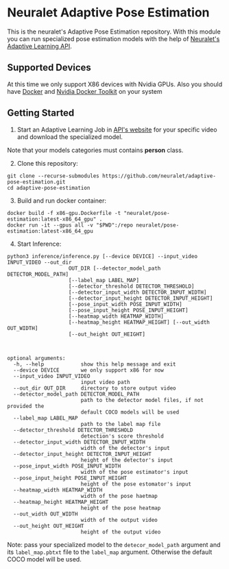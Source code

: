# Neuralet Adaptive Pose Estimation

This is the neuralet's Adaptive Pose Estimation repository. With this module you can run specialized pose estimation models with the help of [Neuralet's Adaptive Learning API](https://api.neuralet.io/).

## Supported Devices

At this time we only support X86 devices with Nvidia GPUs. Also you should have [Docker](https://docs.docker.com/get-docker/) and [Nvidia Docker Toolkit](https://github.com/NVIDIA/nvidia-docker) on your system

## Getting Started

1. Start an Adaptive Learning Job in [API's website](https://api.neuralet.io/) for your specific video and download the specialized model.

Note that your models categories must contains **person** class.

2. Clone this repository:

```
git clone --recurse-submodules https://github.com/neuralet/adaptive-pose-estimation.git
cd adaptive-pose-estimation
```

3. Build and run docker container:
```
docker build -f x86-gpu.Dockerfile -t "neuralet/pose-estimation:latest-x86_64_gpu" .
docker run -it --gpus all -v "$PWD":/repo neuralet/pose-estimation:latest-x86_64_gpu
```

4. Start Inference:

```
python3 inference/inference.py [--device DEVICE] --input_video INPUT_VIDEO --out_dir                                                                                               
                    OUT_DIR [--detector_model_path DETECTOR_MODEL_PATH]                                                                                                      
                    [--label_map LABEL_MAP]                                                                                                                                  
                    [--detector_threshold DETECTOR_THRESHOLD]                                                                                                                
                    [--detector_input_width DETECTOR_INPUT_WIDTH]                                                                                                            
                    [--detector_input_height DETECTOR_INPUT_HEIGHT]                                                                                                          
                    [--pose_input_width POSE_INPUT_WIDTH]
                    [--pose_input_height POSE_INPUT_HEIGHT]
                    [--heatmap_width HEATMAP_WIDTH]
                    [--heatmap_height HEATMAP_HEIGHT] [--out_width OUT_WIDTH]
                    [--out_height OUT_HEIGHT]



```
```
optional arguments:
  -h, --help            show this help message and exit
  --device DEVICE       we only support x86 for now
  --input_video INPUT_VIDEO
                        input video path
  --out_dir OUT_DIR     directory to store output video
  --detector_model_path DETECTOR_MODEL_PATH
                        path to the detector model files, if not provided the
                        default COCO models will be used
  --label_map LABEL_MAP
                        path to the label map file
  --detector_threshold DETECTOR_THRESHOLD
                        detection's score threshold
  --detector_input_width DETECTOR_INPUT_WIDTH
                        width of the detector's input
  --detector_input_height DETECTOR_INPUT_HEIGHT
                        height of the detector's input
  --pose_input_width POSE_INPUT_WIDTH
                        width of the pose estimator's input
  --pose_input_height POSE_INPUT_HEIGHT
                        height of the pose estomator's input
  --heatmap_width HEATMAP_WIDTH
                        width of the pose haetmap
  --heatmap_height HEATMAP_HEIGHT
                        height of the pose heatmap
  --out_width OUT_WIDTH
                        width of the output video
  --out_height OUT_HEIGHT
                        height of the output video

```
Note: pass your specialized model to the `detecor_model_path` argument and its `label_map.pbtxt` file to the `label_map` argument. Otherwise the default COCO model will be used.
